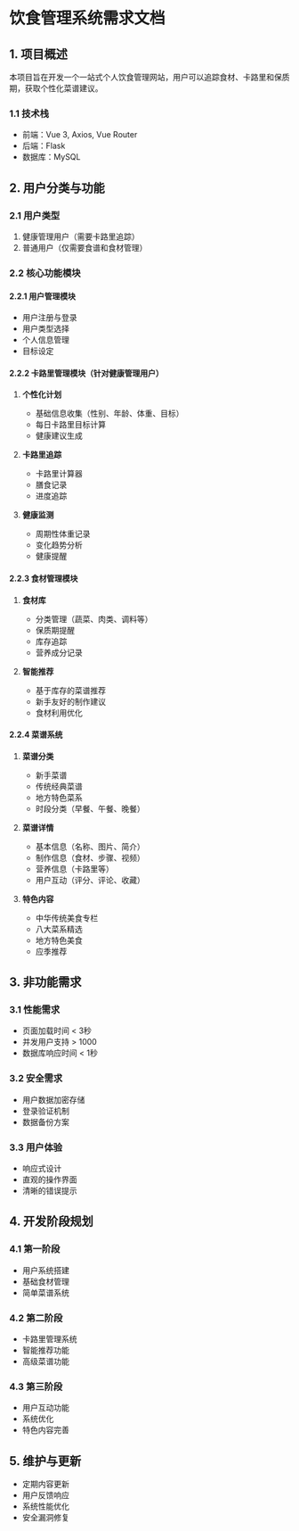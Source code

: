 # 饮食管理系统需求文档

## 1. 项目概述
本项目旨在开发一个一站式个人饮食管理网站，用户可以追踪食材、卡路里和保质期，获取个性化菜谱建议。

### 1.1 技术栈
- 前端：Vue 3, Axios, Vue Router
- 后端：Flask
- 数据库：MySQL

## 2. 用户分类与功能

### 2.1 用户类型
1. 健康管理用户（需要卡路里追踪）
2. 普通用户（仅需要食谱和食材管理）

### 2.2 核心功能模块

#### 2.2.1 用户管理模块
- 用户注册与登录
- 用户类型选择
- 个人信息管理
- 目标设定

#### 2.2.2 卡路里管理模块（针对健康管理用户）
1. **个性化计划**
   - 基础信息收集（性别、年龄、体重、目标）
   - 每日卡路里目标计算
   - 健康建议生成

2. **卡路里追踪**
   - 卡路里计算器
   - 膳食记录
   - 进度追踪

3. **健康监测**
   - 周期性体重记录
   - 变化趋势分析
   - 健康提醒

#### 2.2.3 食材管理模块
1. **食材库**
   - 分类管理（蔬菜、肉类、调料等）
   - 保质期提醒
   - 库存追踪
   - 营养成分记录

2. **智能推荐**
   - 基于库存的菜谱推荐
   - 新手友好的制作建议
   - 食材利用优化

#### 2.2.4 菜谱系统
1. **菜谱分类**
   - 新手菜谱
   - 传统经典菜谱
   - 地方特色菜系
   - 时段分类（早餐、午餐、晚餐）

2. **菜谱详情**
   - 基本信息（名称、图片、简介）
   - 制作信息（食材、步骤、视频）
   - 营养信息（卡路里等）
   - 用户互动（评分、评论、收藏）

3. **特色内容**
   - 中华传统美食专栏
   - 八大菜系精选
   - 地方特色美食
   - 应季推荐

## 3. 非功能需求

### 3.1 性能需求
- 页面加载时间 < 3秒
- 并发用户支持 > 1000
- 数据库响应时间 < 1秒

### 3.2 安全需求
- 用户数据加密存储
- 登录验证机制
- 数据备份方案

### 3.3 用户体验
- 响应式设计
- 直观的操作界面
- 清晰的错误提示

## 4. 开发阶段规划

### 4.1 第一阶段
- 用户系统搭建
- 基础食材管理
- 简单菜谱系统

### 4.2 第二阶段
- 卡路里管理系统
- 智能推荐功能
- 高级菜谱功能

### 4.3 第三阶段
- 用户互动功能
- 系统优化
- 特色内容完善

## 5. 维护与更新
- 定期内容更新
- 用户反馈响应
- 系统性能优化
- 安全漏洞修复
